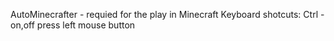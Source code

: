 AutoMinecrafter - requied for the play in Minecraft
Keyboard shotcuts:
Ctrl - on,off press left mouse button
